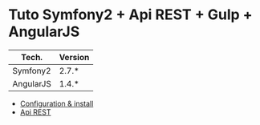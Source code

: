 Tuto Symfony2 + Api REST + Gulp + AngularJS
===========================================

| Tech.                   | Version     |
| ----------------------- | ----------- |
| Symfony2                | 2.7.*       |
| AngularJS               | 1.4.*       |

+ [Configuration & install](md/install.md)
+ [Api REST](md/api_rest.md)
